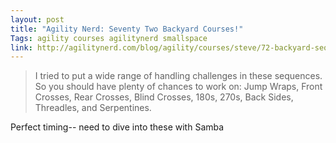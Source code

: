 ```yaml
---
layout: post
title: "Agility Nerd: Seventy Two Backyard Courses!"
Tags: agility courses agilitynerd smallspace
link: http://agilitynerd.com/blog/agility/courses/steve/72-backyard-sequences.html
---
```


> I tried to put a wide range of handling challenges in these sequences. So you should have plenty of chances to work on: Jump Wraps, Front Crosses, Rear Crosses, Blind Crosses, 180s, 270s, Back Sides, Threadles, and Serpentines.

Perfect timing-- need to dive into these with Samba